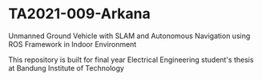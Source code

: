# TA2021-009-Arkana
Unmanned Ground Vehicle with SLAM and Autonomous Navigation using ROS Framework in Indoor Environment

This repository is built for final year Electrical Engineering student's thesis at Bandung Institute of Technology
